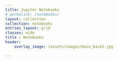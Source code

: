 ```yaml
---
title: Jupyter Notebooks
# permalink: /notebooks/
layout: collection
collection: notebooks
entries_layout: grid
classes: wide
title : Notebooks
header:
    overlay_image: /assets/images/main_back2.jpg

---
```



